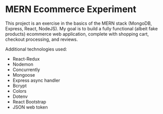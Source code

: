 # MERN Ecommerce Experiment

This project is an exercise in the basics of the MERN stack (MongoDB, Express, React, NodeJS).
My goal is to build a fully functional (albeit fake products) ecommerce web application, complete with shopping cart,
checkout processing, and reviews.

Additional technologies used:

- React-Redux
- Nodemon
- Concurrently
- Mongoose
- Express async handler
- Bcrypt
- Colors
- Dotenv
- React Bootstrap
- JSON web token

